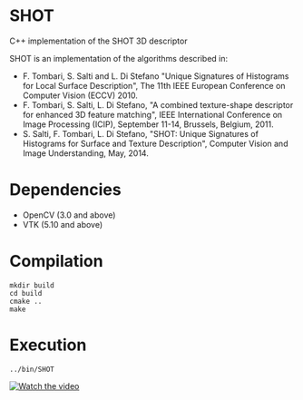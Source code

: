 # SHOT
C++ implementation of the SHOT 3D descriptor
	
SHOT is an implementation of the algorithms described in: 
* F. Tombari, S. Salti and L. Di Stefano "Unique Signatures of Histograms for Local Surface Description", The 11th IEEE European Conference on Computer Vision (ECCV) 2010.
* F. Tombari, S. Salti, L. Di Stefano, "A combined texture-shape descriptor for enhanced 3D feature matching", IEEE International Conference on Image Processing (ICIP), September 11-14, Brussels, Belgium, 2011.
* S. Salti, F. Tombari, L. Di Stefano, "SHOT: Unique Signatures of Histograms for Surface and Texture Description", Computer Vision and Image Understanding, May, 2014.


# Dependencies
* OpenCV (3.0 and above)
* VTK (5.10 and above)

# Compilation
```console
mkdir build
cd build
cmake ..
make
```
# Execution
```console
../bin/SHOT
```
[![Watch the video](https://i.imgur.com/pLNcP0I.png)](https://youtu.be/uKc07AzNMa0)